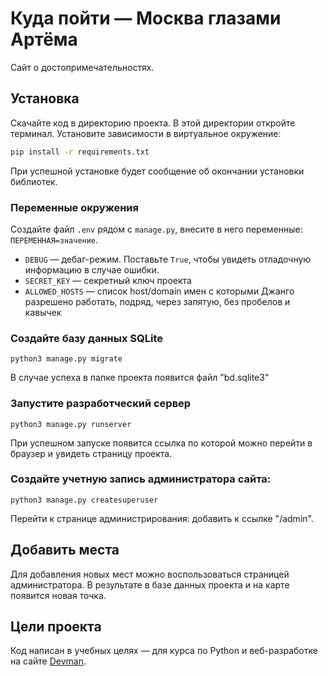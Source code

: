 # Куда пойти — Москва глазами Артёма

Сайт о достопримечательностях.

## Установка

Скачайте код в директорию проекта. В этой директории откройте терминал.
Установите зависимости в виртуальное окружение:
```sh
pip install -r requirements.txt
```
При успешной установке будет сообщение об окончании установки библиотек.

### Переменные окружения

Создайте файл `.env` рядом с `manage.py`, внесите в него переменные: `ПЕРЕМЕННАЯ=значение`.

- `DEBUG` — дебаг-режим. Поставьте `True`, чтобы увидеть отладочную информацию в случае ошибки.
- `SECRET_KEY` — секретный ключ проекта
- `ALLOWED_HOSTS` — список host/domain имен с которыми Джанго разрешено работать, подряд, через запятую, без пробелов и кавычек

### Создайте базу данных SQLite

```commandline
python3 manage.py migrate
```
В случае успеха в папке проекта появится файл "bd.sqlite3"

### Запустите разработческий сервер

```commandline
python3 manage.py runserver
```
При успешном запуске появится ссылка по которой можно перейти в браузер и увидеть страницу проекта.

### Создайте учетную запись администратора сайта:
```commandline
python3 manage.py createsuperuser
```
Перейти к странице администрирования: добавить к ссылке "/admin".

## Добавить места
Для добавления новых мест можно воспользоваться страницей администратора.
В результате в базе данных проекта и на карте появится новая точка.

## Цели проекта

Код написан в учебных целях — для курса по Python и веб-разработке на сайте [Devman](https://dvmn.org).

